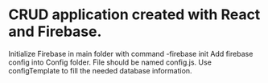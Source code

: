 # CRUD application created with React and Firebase.

Initialize Firebase in main folder with command -firebase init
Add firebase config into Config folder. File should be named config.js. Use configTemplate to fill the needed database information.
